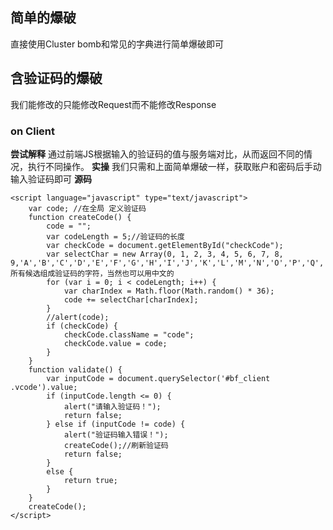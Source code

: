 ## 简单的爆破
直接使用Cluster bomb和常见的字典进行简单爆破即可
## 含验证码的爆破
我们能修改的只能修改Request而不能修改Response
### on Client
**尝试解释**
通过前端JS根据输入的验证码的值与服务端对比，从而返回不同的情况，执行不同操作。
**实操**
我们只需和上面简单爆破一样，获取账户和密码后手动输入验证码即可
**源码**
```JS
<script language="javascript" type="text/javascript">
    var code; //在全局 定义验证码
    function createCode() {
        code = "";
        var codeLength = 5;//验证码的长度
        var checkCode = document.getElementById("checkCode");
        var selectChar = new Array(0, 1, 2, 3, 4, 5, 6, 7, 8, 9,'A','B','C','D','E','F','G','H','I','J','K','L','M','N','O','P','Q','R','S','T','U','V','W','X','Y','Z');//所有候选组成验证码的字符，当然也可以用中文的
        for (var i = 0; i < codeLength; i++) {
            var charIndex = Math.floor(Math.random() * 36);
            code += selectChar[charIndex];
        }
        //alert(code);
        if (checkCode) {
            checkCode.className = "code";
            checkCode.value = code;
        }
    }
    function validate() {
        var inputCode = document.querySelector('#bf_client .vcode').value;
        if (inputCode.length <= 0) {
            alert("请输入验证码！");
            return false;
        } else if (inputCode != code) {
            alert("验证码输入错误！");
            createCode();//刷新验证码
            return false;
        }
        else {
            return true;
        }
    }
    createCode();
</script>
```